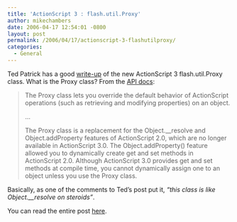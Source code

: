 ```yaml
---
title: 'ActionScript 3 : flash.util.Proxy'
author: mikechambers
date: 2006-04-17 12:54:01 -0800
layout: post
permalink: /2006/04/17/actionscript-3-flashutilproxy/
categories:
  - General
---
```



Ted Patrick has a good [write-up][1] of the new ActionScript 3 flash.util.Proxy class. What is the Proxy class? From the [API docs][2]:

> The Proxy class lets you override the default behavior of ActionScript operations (such as retrieving and modifying properties) on an object.
> 
> ...
> 
> The Proxy class is a replacement for the Object.__resolve and Object.addProperty features of ActionScript 2.0, which are no longer available in ActionScript 3.0. The Object.addProperty() feature allowed you to dynamically create get and set methods in ActionScript 2.0. Although ActionScript 3.0 provides get and set methods at compile time, you cannot dynamically assign one to an object unless you use the Proxy class.

Basically, as one of the comments to Ted&#8217;s post put it, *&#8220;this class is like Object.__resolve on steroids&#8221;*.

You can read the entire post [here][1].

 [1]: http://www.powersdk.com/ted/2006/04/magic-with-flashutilproxy.php
 [2]: http://livedocs.macromedia.com/labs/1/flex/langref/flash/util/Proxy.html